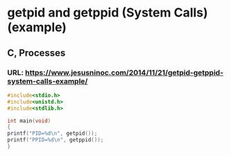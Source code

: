 # getpid and getppid (System Calls) (example)
## C, Processes 
### URL: https://www.jesusninoc.com/2014/11/21/getpid-getppid-system-calls-example/
```C
#include<stdio.h>
#include<unistd.h>
#include<stdlib.h>

int main(void)
{
printf("PID=%d\n", getpid());
printf("PPID=%d\n", getppid());
}

```
